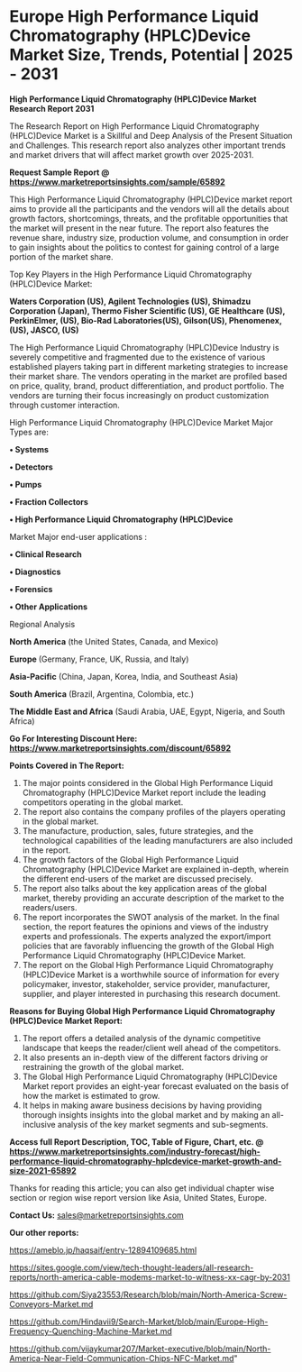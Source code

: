 # Europe High Performance Liquid Chromatography (HPLC)Device Market Size, Trends, Potential | 2025 - 2031

<strong>High Performance Liquid Chromatography (HPLC)Device Market Research Report 2031</strong>

The Research Report on High Performance Liquid Chromatography (HPLC)Device Market is a Skillful and Deep Analysis of the Present Situation and Challenges. This research report also analyzes other important trends and market drivers that will affect market growth over 2025-2031.

<strong>Request Sample Report @ <a href=https://www.marketreportsinsights.com/sample/65892>https://www.marketreportsinsights.com/sample/65892</a></strong>

This High Performance Liquid Chromatography (HPLC)Device market report aims to provide all the participants and the vendors will all the details about growth factors, shortcomings, threats, and the profitable opportunities that the market will present in the near future. The report also features the revenue share, industry size, production volume, and consumption in order to gain insights about the politics to contest for gaining control of a large portion of the market share.

Top Key Players in the High Performance Liquid Chromatography (HPLC)Device Market:

<strong>Waters Corporation (US), Agilent Technologies (US), Shimadzu Corporation (Japan), Thermo Fisher Scientific (US), GE Healthcare (US), PerkinElmer, (US), Bio-Rad Laboratories(US), Gilson(US), Phenomenex, (US), JASCO, (US)</strong>

The High Performance Liquid Chromatography (HPLC)Device Industry is severely competitive and fragmented due to the existence of various established players taking part in different marketing strategies to increase their market share. The vendors operating in the market are profiled based on price, quality, brand, product differentiation, and product portfolio. The vendors are turning their focus increasingly on product customization through customer interaction.

High Performance Liquid Chromatography (HPLC)Device Market Major Types are:

<strong>• Systems

• Detectors

• Pumps

• Fraction Collectors

• High Performance Liquid Chromatography (HPLC)Device</strong>

Market Major end-user applications :

<strong>• Clinical Research

• Diagnostics

• Forensics

• Other Applications</strong>

Regional Analysis

</u><strong><b>North America</b></strong> (the United States, Canada, and Mexico)

<strong><b>Europe </b></strong>(Germany, France, UK, Russia, and Italy)

<strong><b>Asia-Pacific</b></strong> (China, Japan, Korea, India, and Southeast Asia)

<strong><b>South America</b></strong> (Brazil, Argentina, Colombia, etc.)

<strong><b>The Middle East and Africa</b></strong> (Saudi Arabia, UAE, Egypt, Nigeria, and South Africa)

<strong>Go For Interesting Discount Here: <a href=https://www.marketreportsinsights.com/discount/65892>https://www.marketreportsinsights.com/discount/65892</a></strong>

<strong>Points Covered in The Report:</strong>
<ol>
  <li>The major points considered in the Global High Performance Liquid Chromatography (HPLC)Device Market report include the leading competitors operating in the global market.</li>
  <li>The report also contains the company profiles of the players operating in the global market.</li>
  <li>The manufacture, production, sales, future strategies, and the technological capabilities of the leading manufacturers are also included in the report.</li>
  <li>The growth factors of the Global High Performance Liquid Chromatography (HPLC)Device Market are explained in-depth, wherein the different end-users of the market are discussed precisely.</li>
  <li>The report also talks about the key application areas of the global market, thereby providing an accurate description of the market to the readers/users.</li>
  <li>The report incorporates the SWOT analysis of the market. In the final section, the report features the opinions and views of the industry experts and professionals. The experts analyzed the export/import policies that are favorably influencing the growth of the Global High Performance Liquid Chromatography (HPLC)Device Market.</li>
  <li>The report on the Global High Performance Liquid Chromatography (HPLC)Device Market is a worthwhile source of information for every policymaker, investor, stakeholder, service provider, manufacturer, supplier, and player interested in purchasing this research document.</li>
</ol>
<strong>Reasons for Buying Global High Performance Liquid Chromatography (HPLC)Device Market Report:</strong>

<ol>
  <li>The report offers a detailed analysis of the dynamic competitive landscape that keeps the reader/client well ahead of the competitors.</li>
  <li>It also presents an in-depth view of the different factors driving or restraining the growth of the global market.</li>
  <li>The Global High Performance Liquid Chromatography (HPLC)Device Market report provides an eight-year forecast evaluated on the basis of how the market is estimated to grow.</li>
  <li>It helps in making aware business decisions by having providing thorough insights insights into the global market and by making an all-inclusive analysis of the key market segments and sub-segments.</li>
</ol>
<strong>Access full Report Description, TOC, Table of Figure, Chart, etc. @ <a href=https://www.marketreportsinsights.com/industry-forecast/high-performance-liquid-chromatography-hplcdevice-market-growth-and-size-2021-65892>https://www.marketreportsinsights.com/industry-forecast/high-performance-liquid-chromatography-hplcdevice-market-growth-and-size-2021-65892</a></strong>


Thanks for reading this article; you can also get individual chapter wise section or region wise report version like Asia, United States, Europe.

<strong>Contact Us:</strong>
sales@marketreportsinsights.com

<strong>Our other reports:</strong>

<a href=https://ameblo.jp/haqsaif/entry-12894109685.html>https://ameblo.jp/haqsaif/entry-12894109685.html</a>

<a href=https://sites.google.com/view/tech-thought-leaders/all-research-reports/north-america-cable-modems-market-to-witness-xx-cagr-by-2031>https://sites.google.com/view/tech-thought-leaders/all-research-reports/north-america-cable-modems-market-to-witness-xx-cagr-by-2031</a>

<a href=https://github.com/Siya23553/Research/blob/main/North-America-Screw-Conveyors-Market.md>https://github.com/Siya23553/Research/blob/main/North-America-Screw-Conveyors-Market.md</a>

<a href=https://github.com/Hindavii9/Search-Market/blob/main/Europe-High-Frequency-Quenching-Machine-Market.md>https://github.com/Hindavii9/Search-Market/blob/main/Europe-High-Frequency-Quenching-Machine-Market.md</a>

<a href=https://github.com/vijaykumar207/Market-executive/blob/main/North-America-Near-Field-Communication-Chips-NFC-Market.md>https://github.com/vijaykumar207/Market-executive/blob/main/North-America-Near-Field-Communication-Chips-NFC-Market.md</a>"
